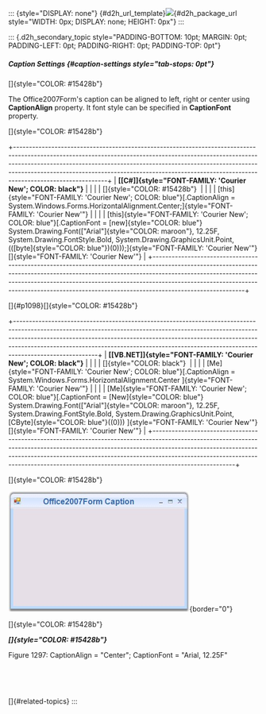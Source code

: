 ::: {style="DISPLAY: none"}
[](ms-xhelp:///?Id=d2h_url_template){#d2h_url_template}![](!package_url!){#d2h_package_url style="WIDTH: 0px; DISPLAY: none; HEIGHT: 0px"}
:::

::: {.d2h_secondary_topic style="PADDING-BOTTOM: 10pt; MARGIN: 0pt; PADDING-LEFT: 0pt; PADDING-RIGHT: 0pt; PADDING-TOP: 0pt"}
##### Caption Settings {#caption-settings style="tab-stops: 0pt"}

[]{style="COLOR: #15428b"} 

The Office2007Form\'s caption can be aligned to left, right or center using **CaptionAlign** property. It font style can be specified in **CaptionFont** property.

[]{style="COLOR: #15428b"} 

+-----------------------------------------------------------------------------------------------------------------------------------------------------------------------------------------------------------------------------------------------------------------------------------------------------------------------------------------------------+
| **[\[C#\]]{style="FONT-FAMILY: 'Courier New'; COLOR: black"}**                                                                                                                                                                                                                                                                                      |
|                                                                                                                                                                                                                                                                                                                                                     |
| []{style="COLOR: #15428b"}                                                                                                                                                                                                                                                                                                                          |
|                                                                                                                                                                                                                                                                                                                                                     |
| [this]{style="FONT-FAMILY: 'Courier New'; COLOR: blue"}[.CaptionAlign = System.Windows.Forms.HorizontalAlignment.Center;]{style="FONT-FAMILY: 'Courier New'"}                                                                                                                                                                                       |
|                                                                                                                                                                                                                                                                                                                                                     |
| [this]{style="FONT-FAMILY: 'Courier New'; COLOR: blue"}[.CaptionFont = [new]{style="COLOR: blue"} System.Drawing.Font([\"Arial\"]{style="COLOR: maroon"}, 12.25F, System.Drawing.FontStyle.Bold, System.Drawing.GraphicsUnit.Point, (([byte]{style="COLOR: blue"})(0)));]{style="FONT-FAMILY: 'Courier New'"}[]{style="FONT-FAMILY: 'Courier New'"} |
+-----------------------------------------------------------------------------------------------------------------------------------------------------------------------------------------------------------------------------------------------------------------------------------------------------------------------------------------------------+

[]{#p1098}[]{style="COLOR: #15428b"} 

+--------------------------------------------------------------------------------------------------------------------------------------------------------------------------------------------------------------------------------------------------------------------------------------------------------------------------------------------------+
| **[\[VB.NET\]]{style="FONT-FAMILY: 'Courier New'; COLOR: black"}**                                                                                                                                                                                                                                                                               |
|                                                                                                                                                                                                                                                                                                                                                  |
| []{style="COLOR: black"}                                                                                                                                                                                                                                                                                                                         |
|                                                                                                                                                                                                                                                                                                                                                  |
| [Me]{style="FONT-FAMILY: 'Courier New'; COLOR: blue"}[.CaptionAlign = System.Windows.Forms.HorizontalAlignment.Center ]{style="FONT-FAMILY: 'Courier New'"}                                                                                                                                                                                      |
|                                                                                                                                                                                                                                                                                                                                                  |
| [Me]{style="FONT-FAMILY: 'Courier New'; COLOR: blue"}[.CaptionFont = [New]{style="COLOR: blue"} System.Drawing.Font([\"Arial\"]{style="COLOR: maroon"}, 12.25F, System.Drawing.FontStyle.Bold, System.Drawing.GraphicsUnit.Point, [CByte]{style="COLOR: blue"}((0))) ]{style="FONT-FAMILY: 'Courier New'"}[]{style="FONT-FAMILY: 'Courier New'"} |
+--------------------------------------------------------------------------------------------------------------------------------------------------------------------------------------------------------------------------------------------------------------------------------------------------------------------------------------------------+

[]{style="COLOR: #15428b"} 

![](ImagesExt/image76_1280.jpg){border="0"}

[]{style="COLOR: #15428b"} 

***[]{style="COLOR: #15428b"}*** 

Figure 1297: CaptionAlign = \"Center\"; CaptionFont = \"Arial, 12.25F\"

 

 

[]{#related-topics}
:::

